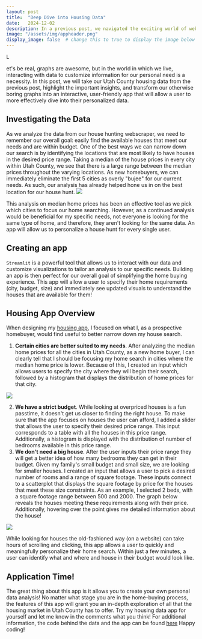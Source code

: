 ```yaml
---
layout: post
title:  "Deep Dive into Housing Data"
date:   2024-12-02
description: In a previous post, we navigated the exciting world of webscraping to extract data from the local housing market. Now, we will uncover some data-driven insights using a Streamlit app!
image: "/assets/img/appheader.png"
display_image: false  # change this to true to display the image below the banner 
---
```


<p class="intro"><span class="dropcap">L</span></p>et's be real, graphs are awesome, 
but in the world in which we live, interacting with data to customize information for our 
personal need is a necessity. In this post, we will take our Utah County housing data 
from the previous post, highlight the important insights, and transform our otherwise boring graphs into an interactive, 
user-friendly app that will allow a user to more effectively dive into their personalized data. 

## Investigating the Data
As we analyze the data from our house hunting webscraper, we need to remember our overall goal: 
easily find the available houses that meet our needs and are within budget. 
One of the best ways we can narrow down our search is by identifying the locations that are 
most likely to have houses in the desired price range. Taking a median of the house prices in every city within Utah
County, we see that there is a large range between the median prices throughout the varying locations. As new homebuyers, we can immediately eliminate the first 5 cities as overly "bujee" for our current needs. As such, our analysis has already helped hone us in on the best location for our house hunt.
 <img src="{{site.url}}/{{site.baseurl}}/assets/img/medianhouse.png"/>

This analysis on median home prices has been an effective tool as we pick which cities to focus our home searching. However, as a continued analysis would be beneficial for my specific needs, not everyone is looking for the same type of home, and therefore, they aren't looking for the same data. An app will allow us to personalize a house hunt for every single user.

## Creating an app
`Streamlit` is a powerful tool that allows us to interact with our data and customize visualizations to tailor an analysis to our specific needs. Building an app is then perfect for our overall goal of simplifying the home buying experience. This app will allow a user to specify their home requirements (city, budget, size) and immediately see updated visuals to understand the houses that are available for them!

## Housing App Overview
When designing my [housing app](https://househuntingapp.streamlit.app), I focused on what I, as a prospective homebuyer, would find useful to better narrow down my house search. 
1. **Certain cities are better suited to my needs**. After analyzing the median home prices for all the cities in Utah County, as a new home buyer, I can clearly tell that I should be focusing my home search in cities where the median home price is lower. Because of this, I created an input which allows users to specify the city where they will begin their search, followed by a histogram that displays the distribution of home prices for that city.
<img src="{{site.url}}/{{site.baseurl}}/assets/img/app_pic.png"/>

2. **We have a strict budget**. While looking at overpriced houses is a fun passtime, it doesn't get us closer to finding the right house. To make sure that the app focuses on houses the user can afford, I added a slider that allows the user to specify their desired price range. This input corresponds to a table with all the houses in this price range. Additionally, a histogram is displayed with the distribution of number of bedrooms available in this price range. 
3. **We don't need a big house**. After the user inputs their price range they will get a better idea of how many bedrooms they can get in their budget. Given my family's small budget and small size, we are looking for smaller houses. I created an input that allows a user to pick a desired number of rooms and a range of square footage. These inputs connect to a scatterplot that displays the square footage by price for the houses that meet these size constraints. As an example, I selected 2 beds, with a square footage range between 500 and 2000. The graph below reveals the houses meeting these requirements along with their price. Additionally, hovering over the point gives me detailed information about the house!
<img src="{{site.url}}/{{site.baseurl}}/assets/img/sqft.png"/>

While looking for houses the old-fashioned way (on a website) can take hours of scrolling and clicking, this app allows a user to quickly and meaningfully personalize their home search. Within just a few minutes, a user can identify what and where and house in their budget would look like. 

## Application Time!
The great thing about this app is it allows you to create your own personal data analysis! No matter what stage you are in the home-buying process, the features of this app will grant you an in-depth exploration of all that the housing market in Utah County has to offer. Try my housing data app for yourself and let me know in the comments what you think! For additional information, the code behind the data and the app can be found [here](https://github.com/wilcobry/streamlitapp) Happy coding!
